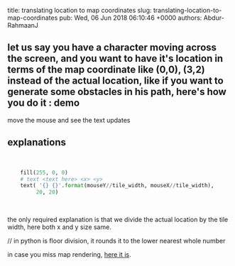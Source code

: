 title: translating location to map coordinates
slug: translating-location-to-map-coordinates
pub: Wed, 06 Jun 2018 06:10:46 +0000
authors: Abdur-RahmaanJ

let us say you have a character moving across the screen, and you want to have it's location in terms of the map coordinate like (0,0), (3,2) instead of the actual location, like if you want to generate some obstacles in his path, here's how you do it :
demo
----


move the mouse and see the text updates


explanations
------------


 

```python
    fill(255, 0, 0)
    # text <text here> <x> <y>
    text( '{} {}'.format(mouseY//tile_width, mouseX//tile_width),
         20, 20)

```

 

the only required explanation is that we divide the actual location by the tile width, here both x and y size same.

// in python is floor division, it rounds it to the lower nearest whole number

in case you miss map rendering, [here it is](https://www.pythonmembers.club/2018/05/29/game-map-rendering/).
